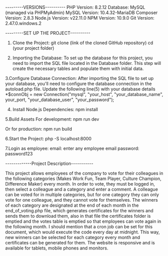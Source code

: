 ---------VERSIONS----------
PHP Version: 8.2.12
Database: MySQL (managed via PHPMyAdmin)
MySQL Version: 10.4.32-MariaDB
Composer Version: 2.8.3
Node.js Version: v22.11.0
NPM Version: 10.9.0
Git Version: 2.47.0.windows.2


---------SET UP THE PROJECT----------

1. Clone the Project:
git clone (link of the cloned GitHub repository)
cd (your project folder)

2. Importing the Database:
To set up the database for this project, you need to import the SQL file located in the Database folder. This step will create the necessary tables and populate them with initial data.

3.Configure Database Connection:
After importing the SQL file to set up your database, you'll need to configure the database connection in the autoload.php file. Update the following line(5) with your database details 
*$connObj = new Connection("mysql", "your_host", "your_database_name", your_port, "your_database_user", "your_password");

4. Install Node.js Dependencies: 
npm install

5.Build Assets For development:
npm run dev

Or for production:
npm run build

6.Start the Project:
php -S localhost:8000

7.Login as employee:
email: enter any employee email
password: password123


-------------Project Description-----------

This project allows employees of the company to vote for their colleagues in the following categories (Makes Work Fun, Team Player, Culture Champion, Difference Maker) every month. In order to vote, they must be logged in, then select a colleague and a category and enter a comment. A colleague can be voted for in multiple categories, but for one category they can only vote for one colleague, and they cannot vote for themselves. The winners of each category are designated at the end of each month in the end_of_voting.php file, which generates certificates for the winners and sends them to download them, also in that file the certificates folder is emptied and the votes table is emptied so that employees can vote again in the following month. I should mention that a cron job can be set for this document, which would execute the code every day at midnight. This way, new winners can be selected for each category every month and certificates can be generated for them. The website is responsive and is available for tablets, mobile phones and monitors.

